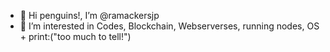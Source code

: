 - 👋 Hi penguins!, I’m @ramackersjp
- 👀 I’m interested in Codes, Blockchain, Webserverses, running nodes, OS + print:("too much to tell!")


<!---
ramackersjp/ramackersjp is a ✨ special ✨ repository because its `README.md` (this file) appears on your GitHub profile.
You can click the Preview link to take a look at your changes.
--->
